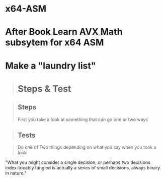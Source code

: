 # x64-ASM
<h1>After Book Learn AVX Math subsytem for x64 ASM</h1>

<h1>Make a "laundry list"</h1>

> <h1>Steps & Test</h1>

> <h2>Steps</h2>
> <p>First you take a look at something that can go one or two ways </p>

> <h2>Tests</h2>

> <p>Do one of Two things depending on what you say when you took a look</p>

<p>"What you might consider a single decision, or perhaps two decisions index-tricably tangled
  is actually a series of small decisions, always binary in nature."</p>
